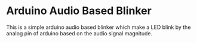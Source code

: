 # Arduino Audio Based Blinker

This is a simple arduino audio based blinker which make a LED blink by the analog pin of arduino based on the audio signal magnitude.